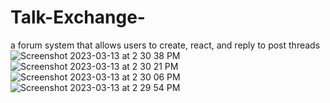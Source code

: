 # Talk-Exchange-
a forum system that allows users to create, react, and reply to post threads
![Screenshot 2023-03-13 at 2 30 38 PM](https://user-images.githubusercontent.com/89683914/224654474-4782574c-765c-4026-99b4-de19f0fa4e82.png)
![Screenshot 2023-03-13 at 2 30 21 PM](https://user-images.githubusercontent.com/89683914/224654492-41158948-65fd-4ee0-a922-20c503b843ce.png)
![Screenshot 2023-03-13 at 2 30 06 PM](https://user-images.githubusercontent.com/89683914/224654496-44365ac2-1f73-4b2f-b9d0-2d93717a1628.png)
![Screenshot 2023-03-13 at 2 29 54 PM](https://user-images.githubusercontent.com/89683914/224654501-0526cec7-b1b9-4f05-a29d-f1342cde34bc.png)
